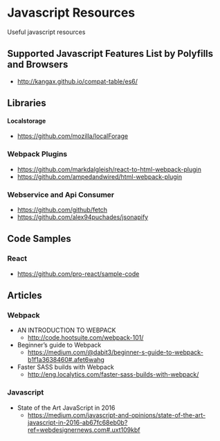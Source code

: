 # Javascript Resources
Useful javascript resources

## Supported Javascript Features List by Polyfills and Browsers

+ http://kangax.github.io/compat-table/es6/

## Libraries
#### Localstorage

+ https://github.com/mozilla/localForage

### Webpack Plugins

+ https://github.com/markdalgleish/react-to-html-webpack-plugin
+ https://github.com/ampedandwired/html-webpack-plugin

### Webservice and Api Consumer

+ https://github.com/github/fetch
+ https://github.com/alex94puchades/jsonapify

## Code Samples
### React

+ https://github.com/pro-react/sample-code

## Articles
### Webpack
+ AN INTRODUCTION TO WEBPACK
  + http://code.hootsuite.com/webpack-101/
+ Beginner’s guide to Webpack
  + https://medium.com/@dabit3/beginner-s-guide-to-webpack-b1f1a3638460#.afet6wahg
+ Faster SASS builds with Webpack
  + http://eng.localytics.com/faster-sass-builds-with-webpack/

### Javascript
+ State of the Art JavaScript in 2016
  + https://medium.com/javascript-and-opinions/state-of-the-art-javascript-in-2016-ab67fc68eb0b?ref=webdesignernews.com#.uxt109kbf
